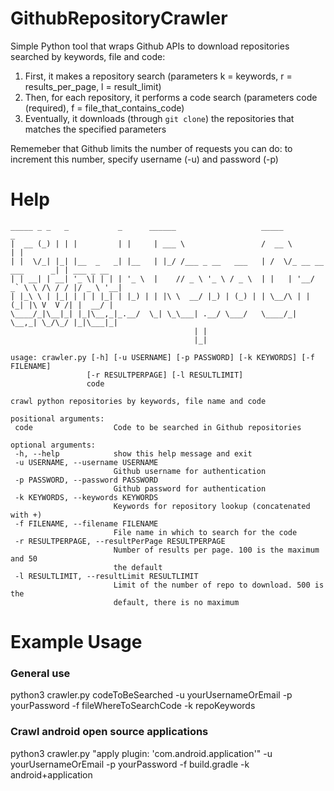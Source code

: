 # GithubRepositoryCrawler
Simple Python tool that wraps Github APIs to download repositories searched by keywords, file and code:
1. First, it makes a repository search (parameters k = keywords, r = results_per_page, l = result_limit)
2. Then, for each repository, it performs a code search (parameters code (required), f = file_that_contains_code)
3. Eventually, it downloads (through `git clone`) the repositories that matches the specified parameters

Rememeber that Github limits the number of requests you can do: to increment this number, specify username (-u) and password (-p)

# Help
```
_____ _ _   _           _      ______                   _____                    _
|  __ (_) | | |         | |     | ___ \                 /  __ \                  | |
| |  \/_| |_| |__  _   _| |__   | |_/ /___ _ __   ___   | /  \/_ __ __ ___      _| | ___ _ __
| | __| | __| '_ \| | | | '_ \  |    // _ \ '_ \ / _ \  | |   | '__/ _` \ \ /\ / / |/ _ \ '__|
| |_\ \ | |_| | | | |_| | |_) | | |\ \  __/ |_) | (_) | | \__/\ | | (_| |\ V  V /| |  __/ |
\____/_|\__|_| |_|\__,_|_.__/  \_| \_\___| .__/ \___/   \____/_|  \__,_| \_/\_/ |_|\___|_|
                                         | |
                                         |_|

usage: crawler.py [-h] [-u USERNAME] [-p PASSWORD] [-k KEYWORDS] [-f FILENAME]
                 [-r RESULTPERPAGE] [-l RESULTLIMIT]
                 code

crawl python repositories by keywords, file name and code

positional arguments:
 code                  Code to be searched in Github repositories

optional arguments:
 -h, --help            show this help message and exit
 -u USERNAME, --username USERNAME
                       Github username for authentication
 -p PASSWORD, --password PASSWORD
                       Github password for authentication
 -k KEYWORDS, --keywords KEYWORDS
                       Keywords for repository lookup (concatenated with +)
 -f FILENAME, --filename FILENAME
                       File name in which to search for the code
 -r RESULTPERPAGE, --resultPerPage RESULTPERPAGE
                       Number of results per page. 100 is the maximum and 50
                       the default
 -l RESULTLIMIT, --resultLimit RESULTLIMIT
                       Limit of the number of repo to download. 500 is the
                       default, there is no maximum
```

# Example Usage

### General use
python3 crawler.py codeToBeSearched -u yourUsernameOrEmail -p yourPassword -f fileWhereToSearchCode -k repoKeywords

### Crawl android open source applications
python3 crawler.py "apply plugin: 'com.android.application'" -u yourUsernameOrEmail -p yourPassword -f build.gradle -k android+application
